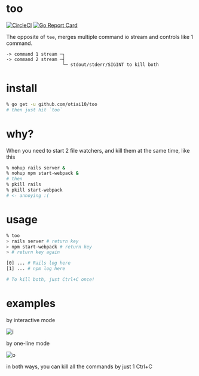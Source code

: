 # too

[![CircleCI](https://circleci.com/gh/otiai10/too.svg?style=svg)](https://circleci.com/gh/otiai10/too)
[![Go Report Card](https://goreportcard.com/badge/github.com/otiai10/too)](https://goreportcard.com/report/github.com/otiai10/too)

The opposite of `tee`, merges multiple command io stream and controls like 1 command.

```
-> command 1 stream ─┐
-> command 2 stream ─┤
                     └─ stdout/stderr/SIGINT to kill both
```

# install

```sh
% go get -u github.com/otiai10/too
# then just hit `too`
```

# why?

When you need to start 2 file watchers, and kill them at the same time, like this

```sh
% nohup rails server &
% nohup npm start-webpack &
# then
% pkill rails
% pkill start-webpack
# <- annoying :(
```

# usage

```sh
% too
> rails server # return key
> npm start-webpack # return key
> # return key again

[0] ... # Rails log here
[1] ... # npm log here

# To kill both, just Ctrl+C once!
```

# examples

by interactive mode

![i](https://user-images.githubusercontent.com/931554/28806719-843a9ffe-76ac-11e7-80c0-13b378ecf7c4.png)

by one-line mode

![o](https://user-images.githubusercontent.com/931554/28806757-aef046c2-76ac-11e7-8d47-be1f2b299fbb.png)

in both ways, you can kill all the commands by just 1 Ctrl+C
